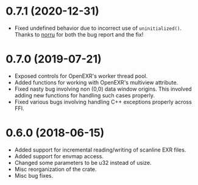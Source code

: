 # 0.7.1 (2020-12-31)

* Fixed undefined behavior due to incorrect use of `uninitialized()`.  Thanks
  to [norru](https://github.com/norru) for both the bug report and the fix!

# 0.7.0 (2019-07-21)

* Exposed controls for OpenEXR's worker thread pool.
* Added functions for working with OpenEXR's multiview attribute.
* Fixed nasty bug involving non (0,0) data window origins.  This involved
  adding new functions for handling such cases properly.
* Fixed various bugs involving handling C++ exceptions properly across FFI.

# 0.6.0 (2018-06-15)

* Added support for incremental reading/writing of scanline EXR files.
* Added support for envmap access.
* Changed some parameters to be u32 instead of usize.
* Misc reorganization of the crate.
* Misc bug fixes.
